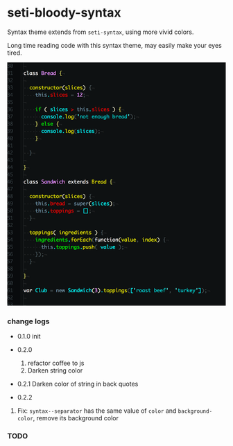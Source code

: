 # seti-bloody-syntax

Syntax theme extends from `seti-syntax`, using more vivid colors.

Long time reading code with this syntax theme, may easily make your eyes tired.

![demo](https://raw.githubusercontent.com/yubaoquan/yubaoquan.github.io/master/images/seti-bloody-syntax/seti-bloody-syntax.png)

### change logs

- 0.1.0 init
- 0.2.0
    1. refactor coffee to js
    2. Darken string color
- 0.2.1 Darken color of string in back quotes

- 0.2.2
1. Fix: `syntax--separator` has the same value of `color` and `background-color`, remove its background color

### TODO
